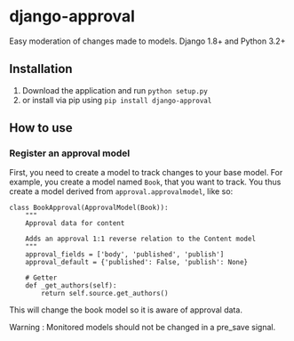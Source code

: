 # django-approval
Easy moderation of changes made to models. Django 1.8+ and Python 3.2+

## Installation
1. Download the application and run `python setup.py`
2. or install via pip using `pip install django-approval`

## How to use
### Register an approval model
First, you need to create a model to track changes to your base model.
For example, you create a model named `Book`, that you want to track.
You thus create a model derived from `approval.approvalmodel`, like so:

    class BookApproval(ApprovalModel(Book)):
        """
        Approval data for content

        Adds an approval 1:1 reverse relation to the Content model
        """
        approval_fields = ['body', 'published', 'publish']
        approval_default = {'published': False, 'publish': None}

        # Getter
        def _get_authors(self):
            return self.source.get_authors()

This will change the book model so it is aware of approval data.

Warning : Monitored models should not be changed in a pre_save signal.
